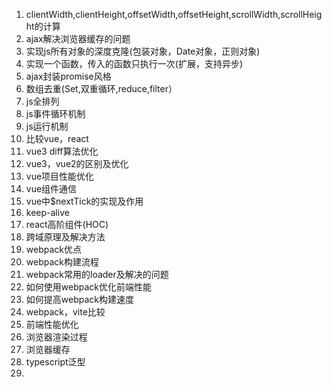 1. clientWidth,clientHeight,offsetWidth,offsetHeight,scrollWidth,scrollHeight的计算
2. ajax解决浏览器缓存的问题
3. 实现js所有对象的深度克隆(包装对象，Date对象，正则对象)
4. 实现一个函数，传入的函数只执行一次(扩展，支持异步)
5. ajax封装promise风格
6. 数组去重(Set,双重循环,reduce,filter）
7. js全排列
8. js事件循环机制
9. js运行机制
10. 比较vue，react
11. vue3 diff算法优化
12. vue3，vue2的区别及优化
13. vue项目性能优化
14. vue组件通信
15. vue中$nextTick的实现及作用
16. keep-alive
17. react高阶组件(HOC)
18. 跨域原理及解决方法
19. webpack优点
20. webpack构建流程
21. webpack常用的loader及解决的问题
22. 如何使用webpack优化前端性能
23. 如何提高webpack构建速度
24. webpack，vite比较
25. 前端性能优化
26. 浏览器渲染过程
27. 浏览器缓存
28. typescript泛型
29.
